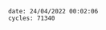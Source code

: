 

                date: 24/04/2022 00:02:06
                cycles: 71340

                         